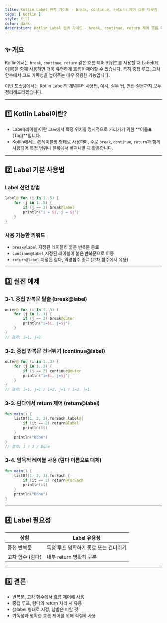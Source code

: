 ```yaml
---
title: Kotlin Label 완벽 가이드 - break, continue, return 제어 흐름 다루기
tags: [ Kotlin ]
style: fill
color: dark
description: Kotlin Label 완벽 가이드 - break, continue, return 제어 흐름 다루기
---
```


## ✨ 개요

Kotlin에서는 `break`, `continue`, `return` 같은 흐름 제어 키워드를 사용할 때 Label(레이블)을 함께 사용하면
더욱 유연하게 흐름을 제어할 수 있습니다. 특히 중첩 루프, 고차 함수에서 코드 가독성을 높여주는 매우 유용한 기능입니다.

이번 포스팅에서는 Kotlin Label의 개념부터 사용법, 예시, 실무 팁, 면접 질문까지 모두 정리해드리겠습니다.

---

## 1️⃣ Kotlin Label이란?

- Label(레이블)이란 코드에서 특정 위치를 명시적으로 가리키기 위한 **이름표(Tag)**입니다. 
- Kotlin에서는 @레이블명 형태로 사용하며, 주로 `break`, `continue`, `return`과 함께 사용되어 
특정 범위나 블록에서 빠져나갈 때 활용합니다.

---

## 2️⃣ Label 기본 사용법

### Label 선언 방법

```kotlin
label@ for (i in 1..5) {
    for (j in 1..5) {
        if (j == 3) break@label
        println("i = $i, j = $j")
    }
}
```

### 사용 가능한 키워드

- `break@label` 지정된 레이블리 붙은 반복문 종료
- `continue@label` 지정된 레이블이 붙은 반복문으로 이동
- `return@label` 지정된 람다, 익명함수 종료 (고차 함수에서 유용)

---

## 3️⃣ 실전 예제

### 3-1. 중첩 반복문 탈출 (break@label)

```kotlin
outer@ for (i in 1..3) {
    for (j in 1..3) {
        if (j == 2) break@outer
        println("i=$i, j=$j")
    }
}
// 결과: i=1, j=1
```

### 3-2. 중첩 반복문 건너뛰기 (continue@label)

```kotlin
outer@ for (i in 1..3) {
    for (j in 1..3) {
        if (j == 2) continue@outer
        println("i=$i, j=$j")
    }
}
// 결과: i=1, j=1 / i=2, j=1 / i=3, j=1
```


### 3-3. 람다에서 return 제어 (return@label)

```kotlin
fun main() {
    listOf(1, 2, 3).forEach label@{
        if (it == 2) return@label
        println(it)
    }
    println("Done")
}
// 결과: 1 / 3 / Done
```

### 3-4. 암묵적 레이블 사용 (람다 이름으로 대체)

```kotlin
fun main() {
    listOf(1, 2, 3).forEach {
        if (it == 2) return@forEach
        println(it)
    }
    println("Done")
}
```

---

## 4️⃣ Label 필요성

| 상황         | Label 유용성             |
| ---------- | --------------------- |
| 중첩 반복문     | 특정 루프 명확하게 종료 또는 건너뛰기 |
| 고차 함수 (람다) | 내부 return 명확히 구분      |

---

## 5️⃣ 결론

- 반복문, 고차 함수에서 흐름 제어에 사용
- 중첩 루프, 람다의 return 처리 시 유용
- @label 형태로 지정, 남발은 피할 것
- 가독성과 명확한 흐름 제어를 위해 적절히 사용